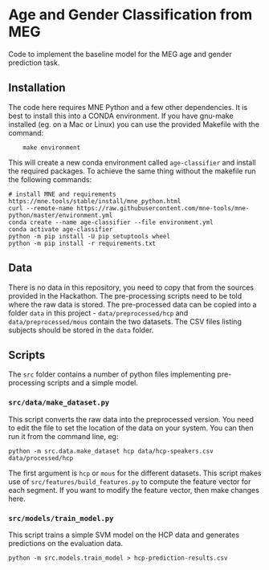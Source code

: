 # Age and Gender Classification from MEG

Code to implement the baseline model for the MEG age and gender prediction task.  

## Installation

The code here requires MNE Python and a few other dependencies. It is best to install this into
a CONDA environment.  If you have gnu-make installed (eg. on a Mac or Linux) you can use the 
provided Makefile with the command:

```
    make environment
```

This will create a new conda environment called `age-classifier` and install the required packages.
To achieve the same thing without the makefile run the following commands:

```
# install MNE and requirements https://mne.tools/stable/install/mne_python.html
curl --remote-name https://raw.githubusercontent.com/mne-tools/mne-python/master/environment.yml
conda create --name age-classifier --file environment.yml
conda activate age-classifier
python -m pip install -U pip setuptools wheel
python -m pip install -r requirements.txt
```

## Data

There is no data in this repository, you need to copy that from the sources provided in the Hackathon. 
The pre-processing scripts need to be told where the raw data is stored. The pre-processed data
can be copied into a folder `data` in this project - `data/preprocessed/hcp` and `data/preprocessed/mous`
contain the two datasets.  The CSV files listing subjects should be stored in the `data` folder. 

## Scripts

The `src` folder contains a number of python files implementing pre-processing scripts and a simple model. 

### `src/data/make_dataset.py`

This script converts the raw data into the preprocessed version. You need to edit the file to set the
location of the data on your system. You can then run it from the command line, eg:

```
python -m src.data.make_dataset hcp data/hcp-speakers.csv data/processed/hcp
```

The first argument is `hcp` or `mous` for the different datasets.  This script makes use of
`src/features/build_features.py` to compute the feature vector for each segment. If you want to
modify the feature vector, then make changes here.


### `src/models/train_model.py`

This script trains a simple SVM model on the HCP data and generates predictions on the evaluation data.

```
python -m src.models.train_model > hcp-prediction-results.csv
```

